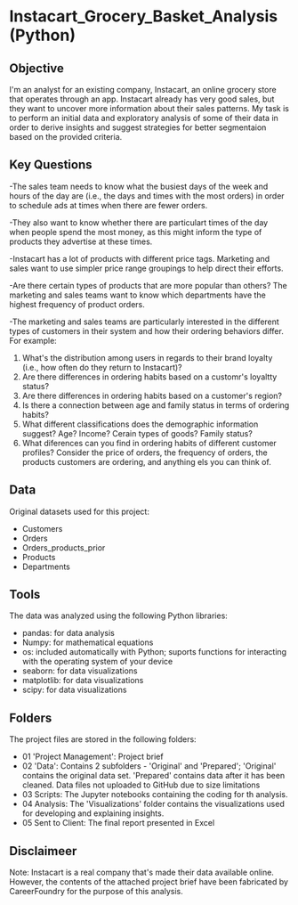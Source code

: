 <!---
algebragirl/algebragirl is a ✨ special ✨ repository because its `README.md` (this file) appears on your GitHub profile.
You can click the Preview link to take a look at your changes.
--->
# **Instacart_Grocery_Basket_Analysis (Python)**
## **Objective**
I'm an analyst for an existing company, Instacart, an online grocery store that operates through an app. Instacart already has very good sales, but they want to uncover 
more information about their sales patterns. My task is to perform an initial data and exploratory analysis of some of their data in order to derive insights and suggest
strategies for better segmentaion based on the provided criteria.

## **Key Questions**
-The sales team needs to know what the busiest days of the week and hours of the day are (i.e., the days and times with the most orders) in order to schedule ads at times 
 when there are fewer orders.

-They also want to know whether there are particulart times of the day when people spend the most money, as this might inform the type of products they advertise at these 
 times.

-Instacart has a lot of products with different price tags. Marketing and sales want to use simpler price range groupings to help direct their efforts.

-Are there certain types of products that are more popular than others? The marketing and sales teams want to know which departments have the highest frequency of product 
 orders.

-The marketing and sales teams are particularly interested in the different types of customers in their system and how their ordering behaviors differ. For example:
 1. What's the distribution among users in regards to their brand loyalty (i.e., how often do they return to Instacart)?
 2. Are there differences in ordering habits based on a customr's loyaltty status?
 3. Are there differences in ordering habits based on a customer's region?
 4. Is there a connection between age and family status in terms of ordering habits?
 5. What different classifications does the demographic information suggest? Age? Income? Cerain types of goods? Family status?
 6. What diferences can you find in ordering habits of different customer profiles? Consider the price of orders, the frequency of orders, the products customers are 
    ordering, and anything els you can think of.

## **Data**
Original datasets used for this  project:

- Customers
- Orders
- Orders_products_prior
- Products
- Departments

## **Tools**
The data was analyzed using the following Python libraries:

- pandas: for data analysis
- Numpy: for mathematical equations
- os: included automatically with Python; suports functions for interacting with the operating system of your device
- seaborn: for data visualizations
- matplotlib: for data visualizations
- scipy: for data visualizations

## **Folders**
The project files are stored in the following folders:

- 01 'Project Management': Project brief
- 02 'Data': Contains 2 subfolders - 'Original' and 'Prepared'; 'Original' contains the original data set. 'Prepared' contains data after it has been cleaned.
            Data files not uploaded to GitHub due to size limitations
- 03 Scripts: The Jupyter notebooks containing the coding for th analysis.
- 04 Analysis: The 'Visualizations' folder contains the visualizations used for developing and explaining insights.
- 05 Sent to Client: The final report presented in Excel

## **Disclaimeer**
Note: Instacart is a real company that's made their data available online. However, the contents of the attached project brief have been fabricated by CareerFoundry for the purpose of this analysis.



